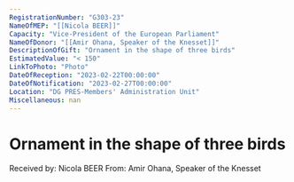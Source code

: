 ```yaml
---
RegistrationNumber: "G303-23"
NameOfMEP: "[[Nicola BEER]]"
Capacity: "Vice-President of the European Parliament"
NameOfDonor: "[[Amir Ohana, Speaker of the Knesset]]"
DescriptionOfGift: "Ornament in the shape of three birds"
EstimatedValue: "< 150"
LinkToPhoto: "Photo"
DateOfReception: "2023-02-22T00:00:00"
DateOfNotification: "2023-02-27T00:00:00"
Location: "DG PRES-Members' Administration Unit"
Miscellaneous: nan
---
```


# Ornament in the shape of three birds

Received by: Nicola BEER
From: Amir Ohana, Speaker of the Knesset
